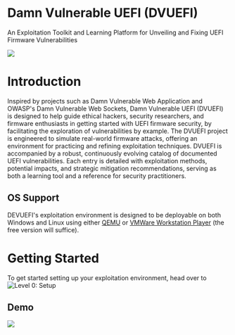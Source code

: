 # Damn Vulnerable UEFI (DVUEFI)

An Exploitation Toolkit and Learning Platform for Unveiling and Fixing UEFI Firmware Vulnerabilities

![](./docs/img/dvuefi.png)

# Introduction
Inspired by projects such as Damn Vulnerable Web Application and OWASP's Damn Vulnerable Web Sockets, Damn Vulnerable UEFI (DVUEFI) is designed to help guide ethical hackers, security researchers, and firmware enthusiasts in getting started with UEFI firmware security, by facilitating the exploration of vulnerabilities by example.
The DVUEFI project is engineered to simulate real-world firmware attacks, offering an environment for practicing and refining exploitation techniques.
DVUEFI is accompanied by a robust, continuously evolving catalog of documented UEFI vulnerabilities.
Each entry is detailed with exploitation methods, potential impacts, and strategic mitigation recommendations, serving as both a learning tool and a reference for security practitioners.


## OS Support
DEVUEFI's exploitation environment is designed to be deployable on both Windows and Linux using either [QEMU](https://www.qemu.org/) or [VMWare Workstation Player](https://www.vmware.com/products/workstation-player/workstation-player-evaluation.html) (the free version will suffice).

# Getting Started
To get started setting up your exploitation environment, head over to ![Level 0: Setup](./docs/0-environment-setup/README,md)


## Demo

![](docs/img/dvuefi-demo.gif)
